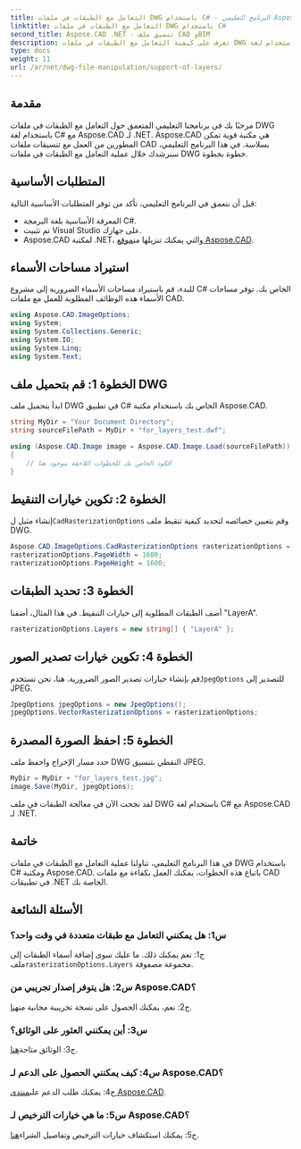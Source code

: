 ```yaml
---
title: التعامل مع الطبقات في ملفات DWG باستخدام C# - البرنامج التعليمي Aspose.CAD
linktitle: التعامل مع الطبقات في ملفات DWG باستخدام C#
second_title: Aspose.CAD .NET - تنسيق ملف CAD وBIM
description: تعرف على كيفية التعامل مع الطبقات في ملفات DWG باستخدام لغة C# مع Aspose.CAD لـ .NET. دليل خطوة بخطوة لمعالجة ملفات CAD بكفاءة.
type: docs
weight: 11
url: /ar/net/dwg-file-manipulation/support-of-layers/
---
```

## مقدمة

مرحبًا بك في برنامجنا التعليمي المتعمق حول التعامل مع الطبقات في ملفات DWG باستخدام لغة C# مع Aspose.CAD لـ .NET. Aspose.CAD هي مكتبة قوية تمكن المطورين من العمل مع تنسيقات ملفات CAD بسلاسة. في هذا البرنامج التعليمي، سنرشدك خلال عملية التعامل مع الطبقات في ملفات DWG خطوة بخطوة.

## المتطلبات الأساسية

قبل أن نتعمق في البرنامج التعليمي، تأكد من توفر المتطلبات الأساسية التالية:

- المعرفة الأساسية بلغة البرمجة C#.
- تم تثبيت Visual Studio على جهازك.
-  Aspose.CAD لمكتبة .NET، والتي يمكنك تنزيلها من[موقع Aspose.CAD](https://releases.aspose.com/cad/net/).

## استيراد مساحات الأسماء

للبدء، قم باستيراد مساحات الأسماء الضرورية إلى مشروع C# الخاص بك. توفر مساحات الأسماء هذه الوظائف المطلوبة للعمل مع ملفات CAD.

```csharp
using Aspose.CAD.ImageOptions;
using System;
using System.Collections.Generic;
using System.IO;
using System.Linq;
using System.Text;
```

## الخطوة 1: قم بتحميل ملف DWG

ابدأ بتحميل ملف DWG في تطبيق C# الخاص بك باستخدام مكتبة Aspose.CAD.

```csharp
string MyDir = "Your Document Directory";
string sourceFilePath = MyDir + "for_layers_test.dwf";

using (Aspose.CAD.Image image = Aspose.CAD.Image.Load(sourceFilePath))
{
    // الكود الخاص بك للخطوات اللاحقة موجود هنا
}
```

## الخطوة 2: تكوين خيارات التنقيط

 إنشاء مثيل ل`CadRasterizationOptions` وقم بتعيين خصائصه لتحديد كيفية تنقيط ملف DWG.

```csharp
Aspose.CAD.ImageOptions.CadRasterizationOptions rasterizationOptions = new Aspose.CAD.ImageOptions.CadRasterizationOptions();
rasterizationOptions.PageWidth = 1600;
rasterizationOptions.PageHeight = 1600;
```

## الخطوة 3: تحديد الطبقات

أضف الطبقات المطلوبة إلى خيارات التنقيط. في هذا المثال، أضفنا "LayerA".

```csharp
rasterizationOptions.Layers = new string[] { "LayerA" };
```

## الخطوة 4: تكوين خيارات تصدير الصور

 قم بإنشاء خيارات تصدير الصور الضرورية. هنا، نحن نستخدم`JpegOptions` للتصدير إلى JPEG.

```csharp
JpegOptions jpegOptions = new JpegOptions();
jpegOptions.VectorRasterizationOptions = rasterizationOptions;
```

## الخطوة 5: احفظ الصورة المصدرة

حدد مسار الإخراج واحفظ ملف DWG النقطي بتنسيق JPEG.

```csharp
MyDir = MyDir + "for_layers_test.jpg";
image.Save(MyDir, jpegOptions);
```

لقد نجحت الآن في معالجة الطبقات في ملف DWG باستخدام لغة C# مع Aspose.CAD لـ .NET.

## خاتمة

في هذا البرنامج التعليمي، تناولنا عملية التعامل مع الطبقات في ملفات DWG باستخدام C# ومكتبة Aspose.CAD. باتباع هذه الخطوات، يمكنك العمل بكفاءة مع ملفات CAD في تطبيقات .NET الخاصة بك.

## الأسئلة الشائعة

### س1: هل يمكنني التعامل مع طبقات متعددة في وقت واحد؟

 ج1: نعم يمكنك ذلك. ما عليك سوى إضافة أسماء الطبقات إلى ملف`rasterizationOptions.Layers` مجموعة مصفوفة.

### س2: هل يتوفر إصدار تجريبي من Aspose.CAD؟

 ج2: نعم، يمكنك الحصول على نسخة تجريبية مجانية من[هنا](https://releases.aspose.com/).

### س3: أين يمكنني العثور على الوثائق؟

 ج3: الوثائق متاحة[هنا](https://reference.aspose.com/cad/net/).

### س4: كيف يمكنني الحصول على الدعم لـ Aspose.CAD؟

 ج4: يمكنك طلب الدعم على[منتدى Aspose.CAD](https://forum.aspose.com/c/cad/19).

### س5: ما هي خيارات الترخيص لـ Aspose.CAD؟

 ج5: يمكنك استكشاف خيارات الترخيص وتفاصيل الشراء[هنا](https://purchase.aspose.com/buy).